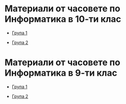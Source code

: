 # Материали от часовете по Информатика в 10-ти клас

- [Група 1](https://github.com/DimitarSht/Informatics_10B_2024_2025/tree/main/%D0%93%D1%80%D1%83%D0%BF%D0%B0%201/10-%D1%82%D0%B8%20%D0%BA%D0%BB%D0%B0%D1%81)

- [Група 2](https://github.com/DimitarSht/Informatics_10B_2024_2025/tree/main/%D0%93%D1%80%D1%83%D0%BF%D0%B0%202/10-%D1%82%D0%B8%20%D0%BA%D0%BB%D0%B0%D1%81)

# Материали от часовете по Информатика в 9-ти клас

- [Група 1](https://github.com/DimitarSht/Informatics_10B_2024_2025/tree/main/%D0%93%D1%80%D1%83%D0%BF%D0%B0%201/9-%D1%82%D0%B8%20%D0%BA%D0%BB%D0%B0%D1%81)

- [Група 2](https://github.com/DimitarSht/Informatics_10B_2024_2025/tree/main/%D0%93%D1%80%D1%83%D0%BF%D0%B0%202/9-%D1%82%D0%B8%20%D0%BA%D0%BB%D0%B0%D1%81)